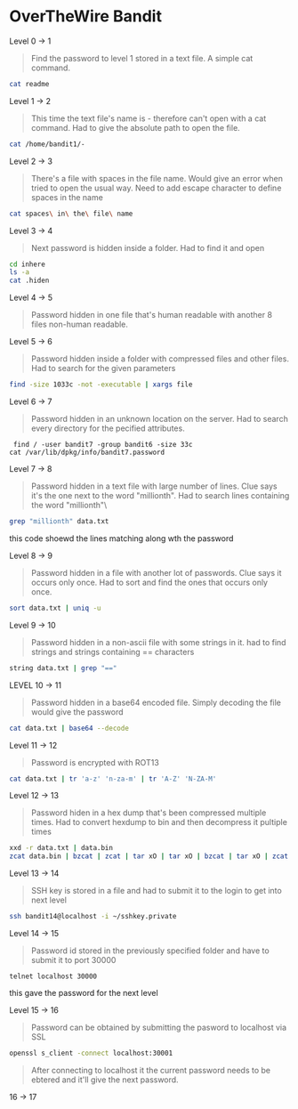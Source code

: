 # OverTheWire Bandit

Level 0 -> 1

> Find the password to level 1 stored in a text file. A simple cat command.
```sh
cat readme
```

Level 1 -> 2

>This time the text file's name is - therefore can't open with a cat command. 
>Had to give the absolute path to open the file.
```sh
cat /home/bandit1/-
```

Level 2 -> 3

>There's a file with spaces in the file name. Would give an error when tried to open the usual way. Need to add escape character to define spaces in the name
```sh
cat spaces\ in\ the\ file\ name
```

Level 3 -> 4

>Next password is hidden inside a folder. Had to find it and open

```sh
cd inhere
ls -a
cat .hiden
```

Level 4 -> 5

>Password hidden in one file that's human readable with another 8 files non-human readable. 

Level 5 -> 6

>Password hidden inside a folder with compressed files and other files. Had to search for the given parameters

```sh
find -size 1033c -not -executable | xargs file
```

Level 6 -> 7

>Password hidden in an unknown location on the server. Had to search every directory for the pecified attributes.

```ssh
 find / -user bandit7 -group bandit6 -size 33c
cat /var/lib/dpkg/info/bandit7.password
```

Level 7 -> 8

>Password hidden in a text file with large number of lines. Clue says it's the one next to the word "millionth". Had to search lines containing the word "millionth"\

```sh
grep "millionth" data.txt
```
this code shoewd the lines matching along wth the password


Level 8 -> 9

>Password hidden in a file with another lot of passwords. Clue says it occurs only once. Had to sort and find the ones that occurs only once.

```sh
sort data.txt | uniq -u
```

Level 9 -> 10 

>Password hidden in a non-ascii file with some strings in it. had to find strings and strings containing == characters

```sh
string data.txt | grep "=="
```

LEVEL 10 -> 11
>Password hidden in a base64 encoded file. Simply decoding the file would give the password

```sh
cat data.txt | base64 --decode
```

Level 11 -> 12

>Password is encrypted with ROT13

```sh
cat data.txt | tr 'a-z' 'n-za-m' | tr 'A-Z' 'N-ZA-M'
```

Level 12 -> 13

>Password hiden in a hex dump that's been compressed multiple times. Had to convert hexdump to bin and then decompress it pultiple times

```sh
xxd -r data.txt | data.bin
zcat data.bin | bzcat | zcat | tar xO | tar xO | bzcat | tar xO | zcat | cat
```

Level 13 -> 14
>SSH key is stored in a file and had to submit it to the login to get into next level
```sh
ssh bandit14@localhost -i ~/sshkey.private
```

Level 14 -> 15

>Password id stored in the previously specified folder and have to submit it to port 30000

```ssh
telnet localhost 30000
```

this gave the password for the next level

Level 15 -> 16
>Password can be obtained by submitting the pasword to localhost via SSL

```sh
openssl s_client -connect localhost:30001
```
>After connecting to localhost it the current password needs to be ebtered and it'll give the next password.

16 -> 17





